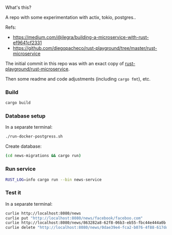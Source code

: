 What's this?

A repo with some experimentation with actix, tokio, postgres..

Refs:
- https://medium.com/@ilegra/building-a-microservice-with-rust-ef9641cf2331
- https://github.com/diegopacheco/rust-playground/tree/master/rust-microservice

The initial commit in this repo was with an exact copy of
[rust-playground/rust-microservice](
  https://github.com/diegopacheco/rust-playground/tree/4bf783410c6dc112212564aae32701889c79bc12/rust-microservice
).

Then some readme and code adjustments (including `cargo fmt`), etc.

### Build

```bash
cargo build
```

### Database setup

In a separate terminal:

```bash
./run-docker-postgress.sh
```

Create database:

```bash
(cd news-migrations && cargo run)
```

### Run service

```bash
RUST_LOG=info cargo run --bin news-service
```
### Test it

In a separate terminal:

```bash
curlie http://localhost:8080/news
curlie put "http://localhost:8080/news/facebook/faceboo.com"
curlie http://localhost:8080/news/863282a8-62f8-06b3-eb55-fbc44e444a0b
curlie delete "http://localhost:8080/news/0dae39e4-fca2-b076-4f88-617dd3352d11"
```

